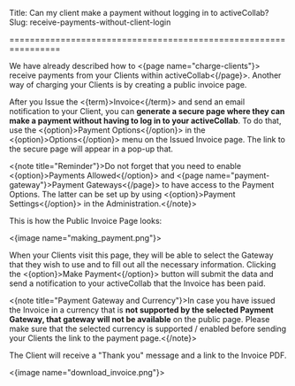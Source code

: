 Title: Can my client make a payment without logging in to activeCollab?
Slug: receive-payments-without-client-login

================================================================

We have already described how to <{page name="charge-clients"}> receive payments from your Clients within activeCollab<{/page}>. Another way of charging your Clients is by creating a public invoice page.

After you Issue the <{term}>Invoice<{/term}> and send an email notification to your Client, you can **generate a secure page where they can make a payment without having to log in to your activeCollab**. To do that, use the <{option}>Payment Options<{/option}> in the <{option}>Options<{/option}> menu on the Issued Invoice page. The link to the secure page will appear in a pop-up that.

<{note title="Reminder"}>Do not forget that you need to enable <{option}>Payments Allowed<{/option}> and <{page name="payment-gateway"}>Payment Gateways<{/page}> to have access to the Payment Options. The latter can be set up by using <{option}>Payment Settings<{/option}> in the Administration.<{/note}>

This is how the Public Invoice Page looks:

<{image name="making_payment.png"}>

When your Clients visit this page, they will be able to select the Gateway that they wish to use and to fill out all the necessary information. Clicking the <{option}>Make Payment<{/option}> button will submit the data and send a notification to your activeCollab that the Invoice has been paid. 

<{note title="Payment Gateway and Currency"}>In case you have issued the Invoice in a currency that is **not supported by the selected Payment Gateway, that gateway will not be available** on the public page. Please make sure that the selected currency is supported / enabled before sending your Clients the link to the payment page.<{/note}> 

The Client will receive a "Thank you" message and a link to the Invoice PDF. 

<{image name="download_invoice.png"}>